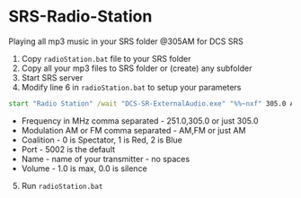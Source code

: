 # SRS-Radio-Station
Playing all mp3 music in your SRS folder @305AM for DCS SRS

1. Copy `radioStation.bat` file to your SRS folder
2. Copy all your mp3 files to SRS folder or (create) any subfolder
3. Start SRS server
4. Modify line 6 in `radioStation.bat` to setup your parameters

```bat
start "Radio Station" /wait "DCS-SR-ExternalAudio.exe" "%%~nxf" 305.0 AM 2 5002 RadioStation 1.0
```

- Frequency in MHz comma separated - 251.0,305.0 or just 305.0
- Modulation AM or FM comma separated - AM,FM or just AM
- Coalition - 0 is Spectator, 1 is Red, 2 is Blue
- Port - 5002 is the default
- Name - name of your transmitter - no spaces
- Volume - 1.0 is max, 0.0 is silence

5. Run `radioStation.bat`
